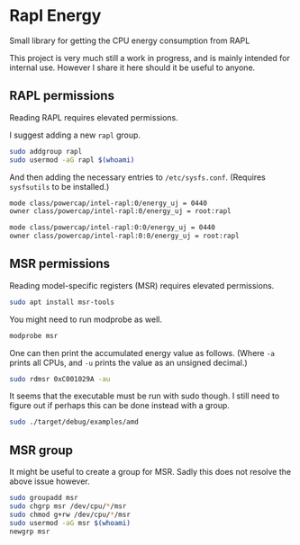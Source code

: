 # Rapl Energy

Small library for getting the CPU energy consumption from RAPL

This project is very much still a work in progress, and is mainly intended for internal use.
However I share it here should it be useful to anyone.

## RAPL permissions

Reading RAPL requires elevated permissions.

I suggest adding a new `rapl` group.

```bash
sudo addgroup rapl
sudo usermod -aG rapl $(whoami)
```

And then adding the necessary entries to `/etc/sysfs.conf`.
(Requires `sysfsutils` to be installed.)

```bash
mode class/powercap/intel-rapl:0/energy_uj = 0440
owner class/powercap/intel-rapl:0/energy_uj = root:rapl
```

```bash
mode class/powercap/intel-rapl:0:0/energy_uj = 0440
owner class/powercap/intel-rapl:0:0/energy_uj = root:rapl
```

## MSR permissions

Reading model-specific registers (MSR) requires elevated permissions.

```bash
sudo apt install msr-tools
```

You might need to run modprobe as well.

```bash
modprobe msr
```

One can then print the accumulated energy value as follows.
(Where `-a` prints all CPUs, and `-u` prints the value as an unsigned decimal.)

```bash
sudo rdmsr 0xC001029A -au
```

It seems that the executable must be run with sudo though.
I still need to figure out if perhaps this can be done instead with a group.

```bash
sudo ./target/debug/examples/amd
```

## MSR group

It might be useful to create a group for MSR.
Sadly this does not resolve the above issue however.

```bash
sudo groupadd msr
sudo chgrp msr /dev/cpu/*/msr
sudo chmod g+rw /dev/cpu/*/msr
sudo usermod -aG msr $(whoami)
newgrp msr
```

